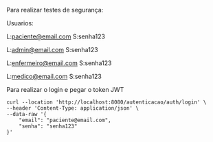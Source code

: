 Para realizar testes de segurança:


Usuarios:

L:paciente@email.com
S:senha123

L:admin@email.com
S:senha123

L:enfermeiro@email.com
S:senha123

L:medico@email.com
S:senha123


Para realizar o login e pegar o token JWT
```
curl --location 'http://localhost:8080/autenticacao/auth/login' \
--header 'Content-Type: application/json' \
--data-raw '{
    "email": "paciente@email.com",
    "senha": "senha123"
}'
```

